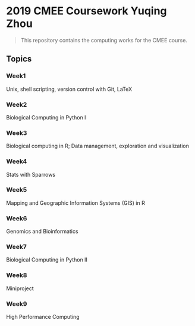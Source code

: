 # 2019 CMEE Coursework Yuqing Zhou
> This repository contains the computing works for the CMEE course.

## Topics

### Week1
Unix, shell scripting, version control with Git, LaTeX

### Week2
Biological Computing in Python I

### Week3
Biological computing in R; 
Data management, exploration and visualization

### Week4
Stats with Sparrows

### Week5
Mapping and Geographic Information Systems (GIS) in R

### Week6
Genomics and Bioinformatics

### Week7
Biological Computing in Python II

### Week8
Miniproject

### Week9
High Performance Computing


